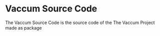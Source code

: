 # Vaccum Source Code

The Vaccum Source Code is the source code of the The Vaccum Project made as package
